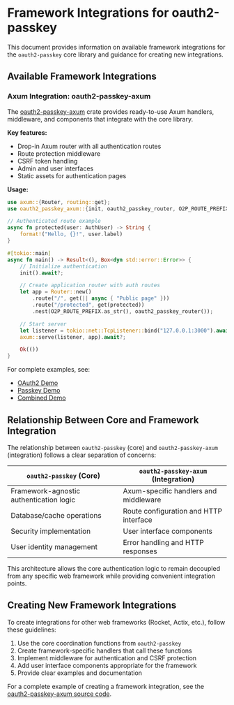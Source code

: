 # Framework Integrations for oauth2-passkey

This document provides information on available framework integrations for the `oauth2-passkey` core library and guidance for creating new integrations.

## Available Framework Integrations

### Axum Integration: oauth2-passkey-axum

The [oauth2-passkey-axum](https://crates.io/crates/oauth2-passkey-axum) crate provides ready-to-use Axum handlers, middleware, and components that integrate with the core library.

**Key features:**

* Drop-in Axum router with all authentication routes
* Route protection middleware
* CSRF token handling
* Admin and user interfaces
* Static assets for authentication pages

**Usage:**

```rust
use axum::{Router, routing::get};
use oauth2_passkey_axum::{init, oauth2_passkey_router, O2P_ROUTE_PREFIX, AuthUser};

// Authenticated route example
async fn protected(user: AuthUser) -> String {
    format!("Hello, {}!", user.label)
}

#[tokio::main]
async fn main() -> Result<(), Box<dyn std::error::Error>> {
    // Initialize authentication
    init().await?;

    // Create application router with auth routes
    let app = Router::new()
        .route("/", get(|| async { "Public page" }))
        .route("/protected", get(protected))
        .nest(O2P_ROUTE_PREFIX.as_str(), oauth2_passkey_router());

    // Start server
    let listener = tokio::net::TcpListener::bind("127.0.0.1:3000").await?;
    axum::serve(listener, app).await?;

    Ok(())
}
```

For complete examples, see:

- [OAuth2 Demo](../demo-oauth2/)
- [Passkey Demo](../demo-passkey/)
- [Combined Demo](../demo-both/)

## Relationship Between Core and Framework Integration

The relationship between `oauth2-passkey` (core) and `oauth2-passkey-axum` (integration) follows a clear separation of concerns:

| `oauth2-passkey` (Core) | `oauth2-passkey-axum` (Integration) |
|------------------------|-----------------------------------|
| Framework-agnostic authentication logic | Axum-specific handlers and middleware |
| Database/cache operations | Route configuration and HTTP interface |
| Security implementation | User interface components |
| User identity management | Error handling and HTTP responses |

This architecture allows the core authentication logic to remain decoupled from any specific web framework while providing convenient integration points.

## Creating New Framework Integrations

To create integrations for other web frameworks (Rocket, Actix, etc.), follow these guidelines:

1. Use the core coordination functions from `oauth2-passkey`
2. Create framework-specific handlers that call these functions
3. Implement middleware for authentication and CSRF protection
4. Add user interface components appropriate for the framework
5. Provide clear examples and documentation

For a complete example of creating a framework integration, see the [oauth2-passkey-axum source code](https://github.com/ktaka-ccmp/oauth2-passkey/tree/main/oauth2_passkey_axum).

